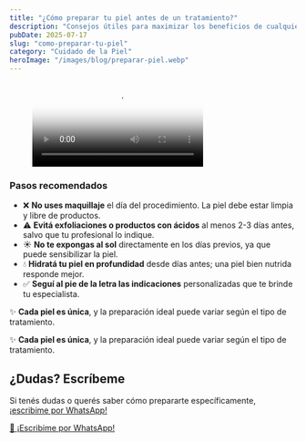 ```yaml
---
title: "¿Cómo preparar tu piel antes de un tratamiento?"
description: "Consejos útiles para maximizar los beneficios de cualquier procedimiento estético."
pubDate: 2025-07-17
slug: "como-preparar-tu-piel"
category: "Cuidado de la Piel"
heroImage: "/images/blog/preparar-piel.webp"
---
```


<div class="prose lg:prose-lg font-[Poppins] text-gray-700 mx-auto">





<figure class="my-8">
  <video src="/videos/preparacion.mp4" controls poster="/images/blog/preparar-piel.webp" class="w-full rounded-2xl shadow-lg cursor-pointer">
    Tu navegador no soporta el video.
  </video>
  
</figure>

<div class="bg-pink-50 border-l-4 border-pink-400 rounded-xl p-6 shadow-md mb-8">
<h3 class="mt-0">Pasos recomendados</h3>

<ul class="list-disc pl-6 space-y-2">
  <li>❌ <strong>No uses maquillaje</strong> el día del procedimiento. La piel debe estar limpia y libre de productos.</li>
  <li>⚠️ <strong>Evitá exfoliaciones o productos con ácidos</strong> al menos 2-3 días antes, salvo que tu profesional lo indique.</li>
  <li>☀️ <strong>No te expongas al sol</strong> directamente en los días previos, ya que puede sensibilizar la piel.</li>
  <li>💧 <strong>Hidratá tu piel en profundidad</strong> desde días antes; una piel bien nutrida responde mejor.</li>
  <li>✅ <strong>Seguí al pie de la letra las indicaciones</strong> personalizadas que te brinde tu especialista.</li>
</ul>

<p class="mt-4">✨ <strong>Cada piel es única</strong>, y la preparación ideal puede variar según el tipo de tratamiento.</p>

✨ **Cada piel es única**, y la preparación ideal puede variar según el tipo de tratamiento.

## ¿Dudas? Escríbeme

Si tenés dudas o querés saber cómo prepararte específicamente, [¡escribime por WhatsApp!](https://wa.me/18099582261) </div>

<div class="text-center mt-8">
<a href="https://wa.me/18099582261" class="inline-block bg-pink-600 hover:bg-pink-700 text-white font-semibold py-3 px-6 rounded-full shadow-lg transition">
📲 ¡Escribime por WhatsApp!
</a>
</div>

</div>

